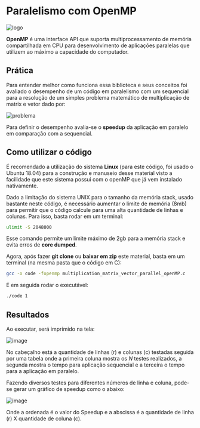 # Paralelismo com OpenMP
![logo](https://user-images.githubusercontent.com/32513366/70485302-4f57e680-1acd-11ea-8cd2-00d77d829923.png)

**OpenMP** é uma interface API que suporta multiprocessamento de memória compartilhada em CPU para desenvolvimento de aplicações paralelas que utilizem ao máximo a capacidade do computador.

## Prática
Para entender melhor como funciona essa biblioteca e seus conceitos foi avaliado o desempenho de um código em paralelismo com um sequencial para a resolução de um simples problema matemático de multiplicação de matrix e vetor dado por:

![problema](https://user-images.githubusercontent.com/32513366/70485525-f89edc80-1acd-11ea-91de-c2b65ba628f9.png)

Para definir o desempenho avalia-se o **speedup** da aplicação em paralelo em comparação com a sequencial.

## Como utilizar o código
É recomendado a utilização do sistema **Linux** (para este código, foi usado o Ubuntu 18.04) para a construção e manuseio desse material visto a facilidade que este sistema possui com o openMP que já vem instalado nativamente. 

Dado a limitação do sistema UNIX para o tamanho da memória stack, usado bastante neste código, é necessário aumentar o limite de memória (8mb) para permitir que o código calcule para uma alta quantidade de linhas e colunas. Para isso, basta rodar em um terminal:
```sh
ulimit -S 2048000
```
Esse comando permite um limite máximo de 2gb para a memória stack e evita erros de **core dumped**.

Agora, após fazer **git clone** ou **baixar em zip** este material, basta em um terminal (na mesma pasta que o código em C):
```sh
gcc -o code -fopenmp multiplication_matrix_vector_parallel_openMP.c
```
E em seguida rodar o executável:
```sh
./code 1
```

## Resultados
Ao executar, será imprimido na tela:

![image](https://user-images.githubusercontent.com/32513366/70486427-8d0a3e80-1ad0-11ea-86c7-37bb9e504bdd.png)

No cabeçalho está a quantidade de linhas (r) e colunas (c) testadas seguida por uma tabela onde a primeira coluna mostra os *N* testes realizados, a segunda mostra o tempo para aplicação sequencial e a terceira o tempo para a aplicação em paralelo.

Fazendo diversos testes para diferentes números de linha e coluna, pode-se gerar um gráfico de speedup como o abaixo:

![image](https://user-images.githubusercontent.com/32513366/70486222-c2625c80-1acf-11ea-94c7-0e40a8459e77.png)

Onde a ordenada é o valor do Speedup e a abscissa é a quantidade de linha (r) X quantidade de coluna (c).
